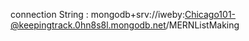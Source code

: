 connection String : mongodb+srv://iweby:Chicago101-@keepingtrack.0hn8s8l.mongodb.net/MERNListMaking
